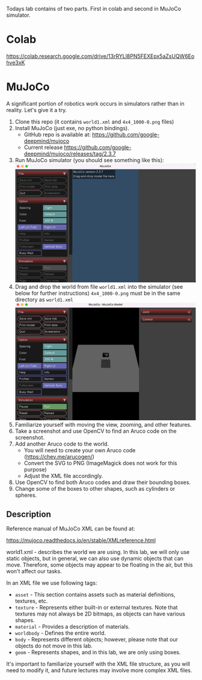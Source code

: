 Todays lab contains of two parts. First in colab and second in MuJoCo simulator.


# Colab

https://colab.research.google.com/drive/13rRYLl8PN5FEXEpx5aZsUQW6Eohve3xK

# MuJoCo

A significant portion of robotics work occurs in simulators rather than in reality. Let's give it a try.

1. Clone this repo (it contains `world1.xml` and `4x4_1000-0.png` files)
1. Install MuJoCo (just exe, no python bindings).
   - GitHub repo is available at: https://github.com/google-deepmind/mujoco
   - Current release https://github.com/google-deepmind/mujoco/releases/tag/2.3.7
2. Run MuJoCo simulator (you should see something like this): 
![](mujoco_1.png)
3. Drag and drop the world from file `world1.xml` into the simulator (see below for further instructions) `4x4_1000-0.png` must be in the same directory as `world1.xml`
![](mujoco_2.png)
4. Familiarize yourself with moving the view, zooming, and other features.
5. Take a screenshot and use OpenCV to find an Aruco code on the screenshot.
6. Add another Aruco code to the world.
   - You will need to create your own Aruco code (https://chev.me/arucogen/)
   - Convert the SVG to PNG (ImageMagick does not work for this purpose)
   - Adjust the XML file accordingly.
7. Use OpenCV to find both Aruco codes and draw their bounding boxes.
8. Change some of the boxes to other shapes, such as cylinders or spheres.

## Description


Reference manual of MuJoCo XML can be found at:

https://mujoco.readthedocs.io/en/stable/XMLreference.html

world1.xml -  describes the world we are using. In this lab, we will only use static objects, but in general, we can also use dynamic objects that can move. Therefore, some objects may appear to be floating in the air, but this won't affect our tasks.

In an XML file we use following tags:

- `asset` - This section contains assets such as material definitions, textures, etc.
- `texture` - Represents either built-in or external textures. Note that textures may not always be 2D bitmaps, as objects can have various shapes.
- `material` -  Provides a description of materials.
- `worldbody` - Defines the entire world.
- `body` - Represents different objects; however, please note that our objects do not move in this lab.
- `geom` - Represents shapes, and in this lab, we are only using boxes.


It's important to familiarize yourself with the XML file structure, as you will need to modify it, and future lectures may involve more complex XML files.